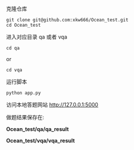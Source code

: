 克隆仓库
```shell
git clone git@github.com:xkw666/Ocean_test.git
cd Ocean_test
```

进入对应目录 qa 或者 vqa
```shell
cd qa
```
or
```shell
cd vqa
```

运行脚本

```shell
python app.py
```

访问本地答题网站
http://127.0.0.1:5000

做题结果保存在: 

**Ocean_test/qa/qa_result**

**Ocean_test/vqa/vqa_result**